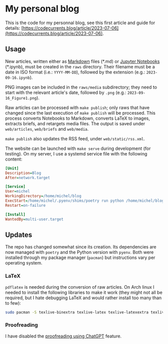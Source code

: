 # My personal blog

This is the code for my personnal blog, see this first article and guide for details: [https://codecurrents.blog/article/2023-07-06](https://codecurrents.blog/article/2023-07-06).

## Usage

New articles, written either as [Markdown](https://www.markdownguide.org/) files (\*.md) or [Jupyter Notebooks](https://jupyter.org/) (\*.ipynb), must be created in the `raws` directory. Their filename must be a date in ISO format (i.e.: `YYYY-MM-DD`), followed by the extension (e.g.: `2023-09-16.ipynb`).

PNG images can be included in the `raws/media` subdirectory; they need to start with the relevant article's date, followed by `.png` (e.g.: `2023-09-16_Figure1.png`).

Raw articles can be processed with `make publish`; only raws that have changed since the last execution of `make publish` will be processed. This process converts Notebooks to Markdown, converts LaTeX to images, extracts briefs, and retargets media files. The output is saved under `web/articles`, `web/briefs` and `web/media`.

`make publish` also updates the RSS feed, under `web/static/rss.xml`.

The website can be launched with `make serve` during development (for testing). On my server, I use a systemd service file with the following content:

```ini
[Unit]
Description=Blog
After=network.target

[Service]
User=michel
WorkingDirectory=/home/michel/blog
ExecStart=/home/michel/.pyenv/shims/poetry run python /home/michel/blog/web/main.py
Restart=on-failure

[Install]
WantedBy=multi-user.target
```

## Updates

The repo has changed somewhat since its creation. Its dependencies are now managed with `poetry` and the Python version with `pyenv`. Both were installed through my package manager (`pacman`) but instructions vary per operating system.

### LaTeX

`pdflatex` is needed during the conversion of raw articles. On Arch linux I needed to install the following libraries to make it work (they might not all be required, but I hate debugging LaTeX and would rather install too many than to few):

```bash
sudo pacman -S texlive-binextra texlive-latex texlive-latexextra texlive-plaingeneric texlive-mathscience
```
### Proofreading

I have disabled the [proofreading using ChatGPT](https://codecurrents.blog/article/2023-07-16) feature.